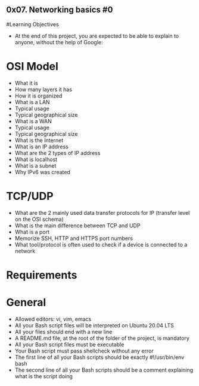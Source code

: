 ## 0x07. Networking basics #0
#Learning Objectives
* At the end of this project, you are expected to be able to explain to anyone, without the help of Google:

# OSI Model
* What it is
* How many layers it has
* How it is organized
* What is a LAN
* Typical usage
* Typical geographical size
* What is a WAN
* Typical usage
* Typical geographical size
* What is the Internet
* What is an IP address
* What are the 2 types of IP address
* What is localhost
* What is a subnet
* Why IPv6 was created
# TCP/UDP
* What are the 2 mainly used data transfer protocols for IP (transfer level on the OSI schema)
* What is the main difference between TCP and UDP
* What is a port
* Memorize SSH, HTTP and HTTPS port numbers
* What tool/protocol is often used to check if a device is connected to a network
# Requirements
# General
* Allowed editors: vi, vim, emacs
* All your Bash script files will be interpreted on Ubuntu 20.04 LTS
* All your files should end with a new line
* A README.md file, at the root of the folder of the project, is mandatory
* All your Bash script files must be executable
* Your Bash script must pass shellcheck without any error
* The first line of all your Bash scripts should be exactly #!/usr/bin/env bash
* The second line of all your Bash scripts should be a comment explaining what is the script doing